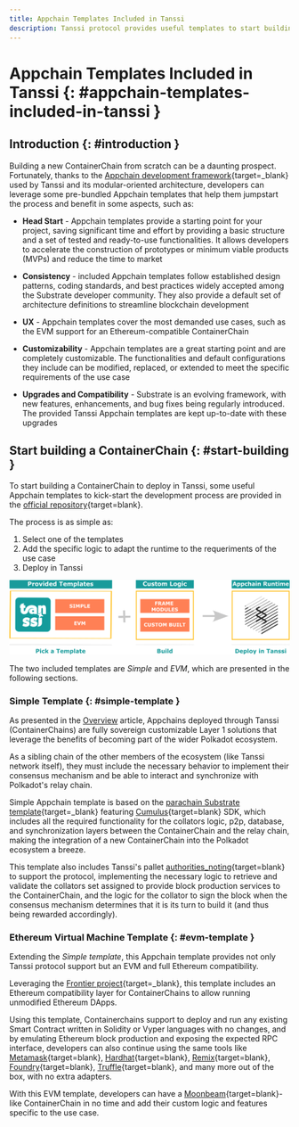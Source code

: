 ```yaml
---
title: Appchain Templates Included in Tanssi
description: Tanssi protocol provides useful templates to start building your Appchain, including a ready-to-use EVM template for Ethereum compatibility.
---
```


# Appchain Templates Included in Tanssi {: #appchain-templates-included-in-tanssi } 

## Introduction {: #introduction } 

Building a new ContainerChain from scratch can be a daunting prospect. Fortunately, thanks to the [Appchain development framework](/learn/framework/overview){target=_blank} used by Tanssi and its modular-oriented architecture, developers can leverage some pre-bundled Appchain templates that help them jumpstart the process and benefit in some aspects, such as:

- **Head Start** - Appchain templates provide a starting point for your project, saving significant time and effort by providing a basic structure and a set of tested and ready-to-use functionalities. It allows developers to accelerate the construction of prototypes or minimum viable products (MVPs) and reduce the time to market

- **Consistency** - included Appchain templates follow established design patterns, coding standards, and best practices widely accepted among the Substrate developer community. They also provide a default set of architecture definitions to streamline blockchain development

- **UX** - Appchain templates cover the most demanded use cases, such as the EVM support for an Ethereum-compatible ContainerChain

- **Customizability** - Appchain templates are a great starting point and are completely customizable. The functionalities and default configurations they include can be modified, replaced, or extended to meet the specific requirements of the use case

- **Upgrades and Compatibility** - Substrate is an evolving framework, with new features, enhancements, and bug fixes being regularly introduced. The provided Tanssi Appchain templates are kept up-to-date with these upgrades

## Start building a ContainerChain {: #start-building } 

To start building a ContainerChain to deploy in Tanssi, some useful Appchain templates to kick-start the development process are provided in the [official repository](https://github.com/moondance-labs/tanssi){target=blank}.

The process is as simple as:

1. Select one of the templates
2. Add the specific logic to adapt the runtime to the requeriments of the use case
3. Deploy in Tanssi

![Using Templates to Speed Up the Developmet Process](/images/learn/tanssi/templates/templates-1.png)

The two included templates are *Simple* and *EVM*, which are presented in the following sections.

### Simple Template  {: #simple-template } 

As presented in the [Overview](/learn/tanssi/overview) article, Appchains deployed through Tanssi (ContainerChains) are fully sovereign customizable Layer 1 solutions that leverage the benefits of becoming part of the wider Polkadot ecosystem.

As a sibling chain of the other members of the ecosystem (like Tanssi network itself), they must include the necessary behavior to implement their consensus mechanism and be able to interact and synchronize with Polkadot's relay chain.

Simple Appchain template is based on the [parachain Substrate template](https://github.com/substrate-developer-hub/substrate-parachain-template){target=_blank} featuring [Cumulus](https://github.com/paritytech/cumulus/){target=blank} SDK, which includes all the required functionality for the collators logic, p2p, database, and synchronization layers between the ContainerChain and the relay chain, making the integration of a new ContainerChain into the Polkadot ecosystem a breeze.

This template also includes Tanssi's pallet [authorities_noting](https://github.com/moondance-labs/tanssi/blob/master/container-chains/pallets/authorities-noting/src/lib.rs){target=blank} to support the protocol, implementing the necessary logic to retrieve and validate the collators set assigned to provide block production services to the ContainerChain, and the logic for the collator to sign the block when the consensus mechanism determines that it is its turn to build it (and thus being rewarded accordingly).

### Ethereum Virtual Machine Template {: #evm-template } 

Extending the *Simple template*, this Appchain template provides not only Tanssi protocol support but an EVM and full Ethereum compatibility.

Leveraging the [Frontier project](https://github.com/paritytech/frontier){target=_blank}, this template includes an Ethereum compatibility layer for ContainerChains to allow running unmodified Ethereum DApps. 

Using this template, Containerchains support to deploy and run any existing Smart Contract written in Solidity or Vyper languages with no changes, and by emulating Ethereum block production and exposing the expected RPC interface, developers can also continue using the same tools like [Metamask](https://metamask.io){target=blank}, [Hardhat](https://hardhat.org){target=blank}, [Remix](https://remix.ethereum.org){target=blank}, [Foundry](https://github.com/foundry-rs/foundry){target=blank}, [Truffle](https://trufflesuite.com){target=blank}, and many more out of the box, with no extra adapters.

With this EVM template, developers can have a [Moonbeam](https://moonbeam.network){target=blank}-like ContainerChain in no time and add their custom logic and features specific to the use case.
